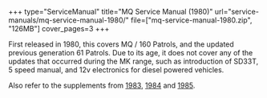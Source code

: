 +++
type="ServiceManual"
title="MQ Service Manual (1980)"
url="service-manuals/mq-service-manual-1980/"
file=["mq-service-manual-1980.zip", "126MB"]
cover_pages=3
+++

First released in 1980, this covers MQ / 160 Patrols, and the updated previous generation 61 Patrols. Due to its age, it does not cover any of the updates that occurred during the MK range, such as introduction of SD33T, 5 speed manual, and 12v electronics for diesel powered vehicles.

Also refer to the supplements from [1983](/service-manuals/mq-service-manual-supplement-1983/), [1984](/service-manuals/mq-service-manual-supplement-1984/) and [1985](/service-manuals/mq-service-manual-supplement-1985/).
